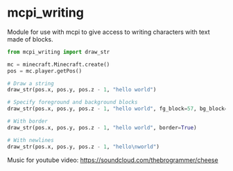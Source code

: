 mcpi_writing
============
Module for use with mcpi to give access to writing characters with text made of blocks.

```python
from mcpi_writing import draw_str

mc = minecraft.Minecraft.create()
pos = mc.player.getPos()

# Draw a string
draw_str(pos.x, pos.y, pos.z - 1, "hello world")

# Specify foreground and background blocks
draw_str(pos.x, pos.y, pos.z - 1, "hello world", fg_block=57, bg_block=49)

# With border
draw_str(pos.x, pos.y, pos.z - 1, "hello world", border=True)

# With newlines
draw_str(pos.x, pos.y, pos.z - 1, "hello\nworld")
```

Music for youtube video:
https://soundcloud.com/thebrogrammer/cheese
